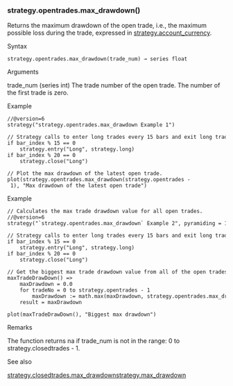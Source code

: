 ### strategy.opentrades.max\_drawdown()

Returns the maximum drawdown of the open trade, i.e., the maximum possible loss during the trade, expressed in [strategy.account\_currency](#var_strategy.account_currency).

Syntax

```
strategy.opentrades.max_drawdown(trade_num) → series float
```

Arguments

trade\_num (series int) The trade number of the open trade. The number of the first trade is zero.

Example

```
//@version=6  
strategy("strategy.opentrades.max_drawdown Example 1")  
  
// Strategy calls to enter long trades every 15 bars and exit long trades every 20 bars.  
if bar_index % 15 == 0  
    strategy.entry("Long", strategy.long)  
if bar_index % 20 == 0  
    strategy.close("Long")  
  
// Plot the max drawdown of the latest open trade.  
plot(strategy.opentrades.max_drawdown(strategy.opentrades - 1), "Max drawdown of the latest open trade")
```

Example

```
// Calculates the max trade drawdown value for all open trades.  
//@version=6  
strategy("`strategy.opentrades.max_drawdown` Example 2", pyramiding = 100)  
  
// Strategy calls to enter long trades every 15 bars and exit long trades every 20 bars.  
if bar_index % 15 == 0  
    strategy.entry("Long", strategy.long)  
if bar_index % 20 == 0  
    strategy.close("Long")  
  
// Get the biggest max trade drawdown value from all of the open trades.  
maxTradeDrawDown() =>  
    maxDrawdown = 0.0  
    for tradeNo = 0 to strategy.opentrades - 1  
        maxDrawdown := math.max(maxDrawdown, strategy.opentrades.max_drawdown(tradeNo))  
    result = maxDrawdown  
  
plot(maxTradeDrawDown(), "Biggest max drawdown")
```

Remarks

The function returns na if trade\_num is not in the range: 0 to strategy.closedtrades - 1.

See also

[strategy.closedtrades.max\_drawdown](#fun_strategy.closedtrades.max_drawdown)[strategy.max\_drawdown](#var_strategy.max_drawdown)
